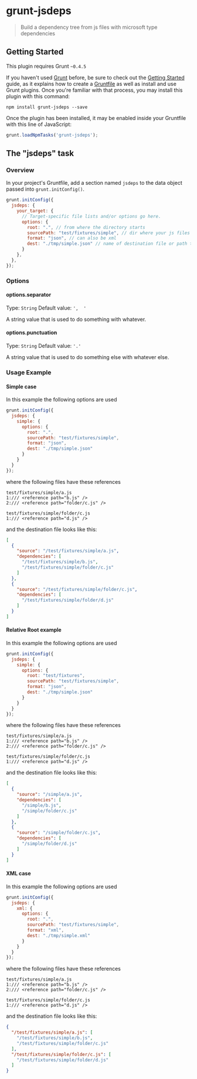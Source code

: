 # grunt-jsdeps

> Build a dependency tree from js files with microsoft type dependencies

## Getting Started
This plugin requires Grunt `~0.4.5`

If you haven't used [Grunt](http://gruntjs.com/) before, be sure to check out the [Getting Started](http://gruntjs.com/getting-started) guide, as it explains how to create a [Gruntfile](http://gruntjs.com/sample-gruntfile) as well as install and use Grunt plugins. Once you're familiar with that process, you may install this plugin with this command:

```shell
npm install grunt-jsdeps --save
```

Once the plugin has been installed, it may be enabled inside your Gruntfile with this line of JavaScript:

```js
grunt.loadNpmTasks('grunt-jsdeps');
```

## The "jsdeps" task

### Overview
In your project's Gruntfile, add a section named `jsdeps` to the data object passed into `grunt.initConfig()`.

```js
grunt.initConfig({
  jsdeps: {
    your_target: {
      // Target-specific file lists and/or options go here.
      options: {
        root: ".", // from where the directory starts
        sourcePath: "test/fixtures/simple", // dir where your js files are stored - they will be recursively scanned
        format: "json", // can also be xml
        dest: "./tmp/simple.json" // name of destination file or path to it
      }
    },
  },
});
```

### Options

#### options.separator
Type: `String`
Default value: `',  '`

A string value that is used to do something with whatever.

#### options.punctuation
Type: `String`
Default value: `'.'`

A string value that is used to do something else with whatever else.

### Usage Example

#### Simple case
In this example the following options are used

```js
grunt.initConfig({
  jsdeps: {
    simple: {
      options: {
        root: ".",
        sourcePath: "test/fixtures/simple",
        format: "json",
        dest: "./tmp/simple.json"
      }
    }
  }
});
```

where the following files have these references
```shell
test/fixtures/simple/a.js
1:/// <reference path="b.js" />
2:/// <reference path="folder/c.js" />

test/fixtures/simple/folder/c.js
1:/// <reference path="d.js" />
```

and the destination file looks like this:
```json
[
  {
    "source": "/test/fixtures/simple/a.js",
    "dependencies": [
      "/test/fixtures/simple/b.js",
      "/test/fixtures/simple/folder/c.js"
    ]
  },
  {
    "source": "/test/fixtures/simple/folder/c.js",
    "dependencies": [
      "/test/fixtures/simple/folder/d.js"
    ]
  }
]
```

#### Relative Root example
In this example the following options are used

```js
grunt.initConfig({
  jsdeps: {
    simple: {
      options: {
        root: "test/fixtures",
        sourcePath: "test/fixtures/simple",
        format: "json",
        dest: "./tmp/simple.json"
      }
    }
  }
});
```

where the following files have these references
```shell
test/fixtures/simple/a.js
1:/// <reference path="b.js" />
2:/// <reference path="folder/c.js" />

test/fixtures/simple/folder/c.js
1:/// <reference path="d.js" />
```

and the destination file looks like this:
```json
[
  {
    "source": "/simple/a.js",
    "dependencies": [
      "/simple/b.js",
      "/simple/folder/c.js"
    ]
  },
  {
    "source": "/simple/folder/c.js",
    "dependencies": [
      "/simple/folder/d.js"
    ]
  }
]

```

#### XML case
In this example the following options are used

```js
grunt.initConfig({
  jsdeps: {
    xml: {
      options: {
        root: ".",
        sourcePath: "test/fixtures/simple",
        format: "xml",
        dest: "./tmp/simple.xml"
      }
    }
  }
});
```

where the following files have these references
```shell
test/fixtures/simple/a.js
1:/// <reference path="b.js" />
2:/// <reference path="folder/c.js" />

test/fixtures/simple/folder/c.js
1:/// <reference path="d.js" />
```

and the destination file looks like this:
```json
{
  "/test/fixtures/simple/a.js": [
    "/test/fixtures/simple/b.js",
    "/test/fixtures/simple/folder/c.js"
  ],
  "/test/fixtures/simple/folder/c.js": [
    "/test/fixtures/simple/folder/d.js"
  ]
}
```
